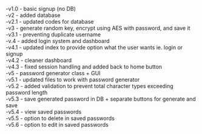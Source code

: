 -v1.0 - basic signup (no DB)<br/>
-v2 - added database<br/>
-v2.1 - updated codes for database<br/>
-v3 - generate random key, encrypt using AES with password, and save it<br/>
-v3.1 - preventing duplicate username<br/>
-v.4 - added login system and dashboard<br/>
-v4.1 - updated index to provide option what the user wants ie. login or signup<br/>
-v4.2 - cleaner dashboard <br/>
-v4.3 - fixed session handling and added back to home button <br/>
-v5 -  password generator class + GUI <br/>
-v5.1 - updated files to work with password generator <br/>
-v5.2 - added validation to prevent total character types exceeding password length <br/>
-v5.3 - save generated password in DB + separate buttons for generate and save <br/>
-v5.4 - view saved passwords<br/>
-v5.5 - option to delete in saved passwords<br/>
-v5.6 - option to edit in saved passwords
